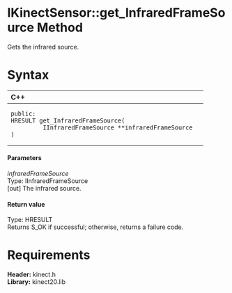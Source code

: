 IKinectSensor::get\_InfraredFrameSource Method  
==============================================  

Gets the infrared source. <span id="syntaxSection"></span>

Syntax  
======  

<table>
<colgroup>
<col width="100%" />
</colgroup>
<thead>
<tr class="header">
<th align="left">C++</th>
</tr>
</thead>
<tbody>
<tr class="odd">
<td align="left"><pre><code>public:  
HRESULT get_InfraredFrameSource(  
         IInfraredFrameSource **infraredFrameSource  
)</code></pre></td>
</tr>
</tbody>
</table>

<span id="ID4EG"></span>
#### Parameters  

*infraredFrameSource*    
Type: IInfraredFrameSource  
[out] The infrared source.  

<span id="ID4EP"></span>
#### Return value  

Type: HRESULT  
Returns S\_OK if successful; otherwise, returns a failure code.  

<span id="requirements"></span>

Requirements  
============  

**Header:** kinect.h  
**Library:** kinect20.lib  



<!--Please do not edit the data in the comment block below.-->
<!--
TOCTitle : get_InfraredFrameSource Method
RLTitle : IKinectSensor::get_InfraredFrameSource Method
KeywordK : get_InfraredFrameSource method
KeywordK : IKinectSensor::get_InfraredFrameSource method
KeywordF : IKinectSensor::get_InfraredFrameSource
KeywordF : get_InfraredFrameSource
KeywordF : Microsoft.Kinect.kinect.IKinectSensor.get_InfraredFrameSource(IInfraredFrameSource@)
KeywordA : M:Microsoft.Kinect.kinect.IKinectSensor.get_InfraredFrameSource(IInfraredFrameSource@)
AssetID : M:Microsoft.Kinect.kinect.IKinectSensor.get_InfraredFrameSource(IInfraredFrameSource@)
Locale : en-us
CommunityContent : 1
APIType : Managed
APILocation : 
APIName : Microsoft.Kinect.kinect.IKinectSensor::get_InfraredFrameSource
TargetOS : Windows
TopicType : kbSyntax
DevLang : C++
DocSet : K4Wv2
ProjType : K4Wv2Proj
Technology : Kinect for Windows
Product : Kinect for Windows SDK v2
productversion : 20
-->
